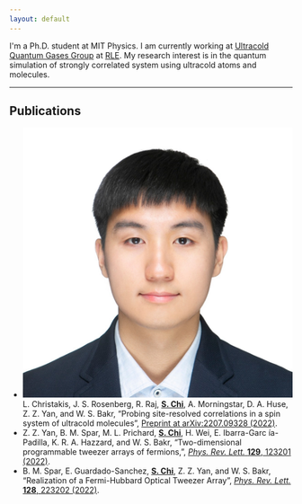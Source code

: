 ```yaml
---
layout: default
---
```


I'm a Ph.D. student at MIT Physics. I am currently working at [Ultracold Quantum Gases Group](https://www.rle.mit.edu/quantumgas/) at [RLE](https://www.rle.mit.edu). My research interest is in the quantum simulation of strongly correlated system using ultracold atoms and molecules.

---

## Publications

* ![img1](/assets/img/logo.jpg) L. Christakis, J. S. Rosenberg, R. Raj, **<u>S. Chi</u>**, A. Morningstar, D. A. Huse, Z. Z. Yan, and W. S. Bakr, “Probing site-resolved correlations in a spin system of ultracold molecules”, [Preprint at arXiv:2207.09328 (2022)](https://arxiv.org/abs/2207.09328).
* Z. Z. Yan, B. M. Spar, M. L. Prichard, **<u>S. Chi</u>**, H. Wei, E. Ibarra-Garc ́ıa-Padilla, K. R. A. Hazzard, and W. S. Bakr, “Two-dimensional programmable tweezer arrays of fermions,”, [_Phys. Rev. Lett._ **129**, 123201 (2022)](https://journals.aps.org/prl/abstract/10.1103/PhysRevLett.129.123201).
* B. M. Spar, E. Guardado-Sanchez, **<u>S. Chi</u>**, Z. Z. Yan, and W. S. Bakr, “Realization of a Fermi-Hubbard Optical Tweezer Array”, [_Phys. Rev. Lett._ **128**, 223202 (2022)](https://journals.aps.org/prl/abstract/10.1103/PhysRevLett.128.223202).
